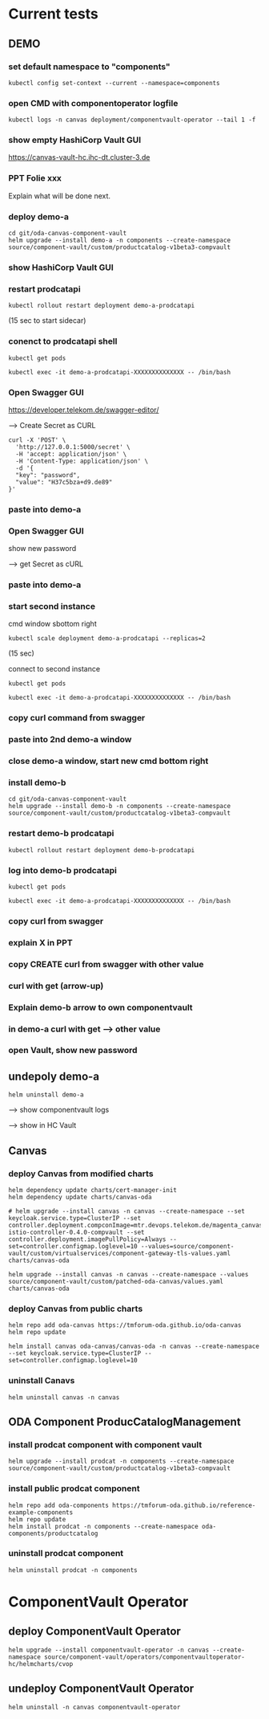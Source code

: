 # Current tests

## DEMO

### set default namespace to "components"

```
kubectl config set-context --current --namespace=components
```

### open CMD with componentoperator logfile

```
kubectl logs -n canvas deployment/componentvault-operator --tail 1 -f
```

### show empty HashiCorp Vault GUI


https://canvas-vault-hc.ihc-dt.cluster-3.de


### PPT Folie xxx

Explain what will be done next.


### deploy demo-a

```
cd git/oda-canvas-component-vault
helm upgrade --install demo-a -n components --create-namespace source/component-vault/custom/productcatalog-v1beta3-compvault
```

### show HashiCorp Vault GUI


### restart prodcatapi

```
kubectl rollout restart deployment demo-a-prodcatapi
```

(15 sec to start sidecar)

### conenct to prodcatapi shell 

```
kubectl get pods

kubectl exec -it demo-a-prodcatapi-XXXXXXXXXXXXXX -- /bin/bash
```

### Open Swagger GUI

https://developer.telekom.de/swagger-editor/

--> Create Secret as CURL

```
curl -X 'POST' \
  'http://127.0.0.1:5000/secret' \
  -H 'accept: application/json' \
  -H 'Content-Type: application/json' \
  -d '{
  "key": "password",
  "value": "H37c5bza+d9.de89"
}'
```

### paste into demo-a

### Open Swagger GUI

show new password

--> get Secret as cURL

### paste into demo-a

### start second instance

cmd window sbottom right

```
kubectl scale deployment demo-a-prodcatapi --replicas=2
```

(15 sec)

connect to second instance

```
kubectl get pods

kubectl exec -it demo-a-prodcatapi-XXXXXXXXXXXXXX -- /bin/bash
```

### copy curl command from swagger

### paste into 2nd demo-a window

### close demo-a window, start new cmd bottom right

### install demo-b

```
cd git/oda-canvas-component-vault
helm upgrade --install demo-b -n components --create-namespace source/component-vault/custom/productcatalog-v1beta3-compvault
```

### restart demo-b prodcatapi 

```
kubectl rollout restart deployment demo-b-prodcatapi
```

### log into demo-b prodcatapi

```
kubectl get pods

kubectl exec -it demo-a-prodcatapi-XXXXXXXXXXXXXX -- /bin/bash
```

### copy curl from swagger

### explain X in PPT

### copy CREATE curl from swagger with other value

### curl with get (arrow-up)

### Explain demo-b arrow to own componentvault

### in demo-a curl with get --> other value

### open Vault, show new password


## undepoly demo-a

```
helm uninstall demo-a
```

--> show componentvault logs

--> show in HC Vault







## Canvas

### deploy Canvas from modified charts

```
helm dependency update charts/cert-manager-init
helm dependency update charts/canvas-oda

# helm upgrade --install canvas -n canvas --create-namespace --set keycloak.service.type=ClusterIP --set controller.deployment.compconImage=mtr.devops.telekom.de/magenta_canvas/public:component-istio-controller-0.4.0-compvault --set controller.deployment.imagePullPolicy=Always --set=controller.configmap.loglevel=10 --values=source/component-vault/custom/virtualservices/component-gateway-tls-values.yaml charts/canvas-oda

helm upgrade --install canvas -n canvas --create-namespace --values source/component-vault/custom/patched-oda-canvas/values.yaml charts/canvas-oda
```

### deploy Canvas from public charts

```
helm repo add oda-canvas https://tmforum-oda.github.io/oda-canvas
helm repo update

helm install canvas oda-canvas/canvas-oda -n canvas --create-namespace --set keycloak.service.type=ClusterIP --set=controller.configmap.loglevel=10
```

### uninstall Canavs

```
helm uninstall canvas -n canvas 
```

## ODA Component ProducCatalogManagement

### install prodcat component with component vault

```
helm upgrade --install prodcat -n components --create-namespace source/component-vault/custom/productcatalog-v1beta3-compvault
```

### install public prodcat component 

```
helm repo add oda-components https://tmforum-oda.github.io/reference-example-components
helm repo update
helm install prodcat -n components --create-namespace oda-components/productcatalog
```

### uninstall prodcat component 

```
helm uninstall prodcat -n components 
```

# ComponentVault Operator

## deploy ComponentVault Operator

```
helm upgrade --install componentvault-operator -n canvas --create-namespace source/component-vault/operators/componentvaultoperator-hc/helmcharts/cvop
```


## undeploy ComponentVault Operator

```
helm uninstall -n canvas componentvault-operator
```
